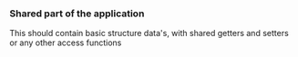 ### Shared part of the application
This should contain basic structure data's, with shared getters and setters or any other access functions
